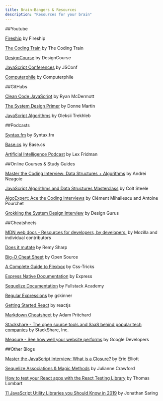 ```yaml
---
title: Brain-Bangers & Resources
description: "Resources for your brain"
---
```


##Youtube

[Fireship](https://www.youtube.com/channel/UCsBjURrPoezykLs9EqgamOA) by Fireship

[The Coding Train](https://www.youtube.com/channel/UCvjgXvBlbQiydffZU7m1_aw) by The Coding Train

[DesignCourse](https://www.youtube.com/channel/UCVyRiMvfUNMA1UPlDPzG5Ow) by DesignCourse

[JavaScript Conferences](https://www.youtube.com/user/jsconfeu) by JSConf

[Computerphile](https://www.youtube.com/channel/UC9-y-6csu5WGm29I7JiwpnA) by Computerphile

##GitHubs

[Clean Code JavaScript](https://github.com/ryanmcdermott/clean-code-javascript) by Ryan McDermott

[The System Design Primer](https://github.com/donnemartin/system-design-primer) by Donne Martin

[JavaScript Algorithms](https://github.com/trekhleb/javascript-algorithms) by Oleksii Trekhleb

##Podcasts

[Syntax.fm](https://syntax.fm/) by Syntax.fm

[Base.cs](https://www.codenewbie.org/basecs) by Base.cs

[Artificial Intelligence Podcast](https://lexfridman.com/ai/) by Lex Fridman

##Online Courses & Study Guides

[Master the Coding Interview: Data Structures + Algorithms](https://www.udemy.com/course/master-the-coding-interview-data-structures-algorithms/) by Andrei Neagoie

[JavaScript Algorithms and Data Structures Masterclass](https://www.udemy.com/js-algorithms-and-data-structures-masterclass/) by Colt Steele

[AlgoExpert: Ace the Coding Interviews](https://www.algoexpert.io/product) by Clément Mihailescu and Antoine Pourchet

[Grokking the System Design Interview](https://www.educative.io/courses/grokking-the-system-design-interview) by Design Gurus

##Cheatsheets

[MDN web docs - Resources for developers, by developers.](https://developer.mozilla.org/en-US/) by Mozilla and individual contributors

[Does it mutate](https://doesitmutate.xyz/) by Remy Sharp

[Big-O Cheat Sheet](https://www.bigocheatsheet.com/) by Open Source

[A Complete Guide to Flexbox](https://css-tricks.com/snippets/css/a-guide-to-flexbox/) by Css-Tricks

[Express Native Documentation](https://expressjs.com/en/api.html) by Express

[Sequelize Documentation](https://sequelizedocs.fullstackacademy.com/) by Fullstack Academy

[Regular Expressions](https://regexr.com/) by gskinner

[Getting Started React](https://reactjs.org/docs/getting-started.html) by reactjs

[Markdown Cheatsheet](https://github.com/adam-p/markdown-here/wiki/Markdown-Cheatsheet) by Adam Pritchard

[Stackshare - The open source tools and SaaS behind popular tech companies](https://stackshare.io/stacks) by StackShare, Inc.

[Measure - See how well your website performs](https://web.dev/measure) by Google Developers

##Other Blogs

[Master the JavaScript Interview: What is a Closure?](https://medium.com/javascript-scene/master-the-javascript-interview-what-is-a-closure-b2f0d2152b36) by Eric Elliott

[Sequelize Associations & Magic Methods](https://medium.com/@julianne.marik/sequelize-associations-magic-methods-c72008db91c9) by Julianne Crawford

[How to test your React apps with the React Testing Library](https://www.freecodecamp.org/news/test-react-apps-with-react-testing-library/) by Thomas Lombart

[11 JavaScript Utility Libraries you Should Know in 2019](https://blog.bitsrc.io/11-javascript-utility-libraries-you-should-know-in-2018-3646fb31ade) by Jonathan Saring
